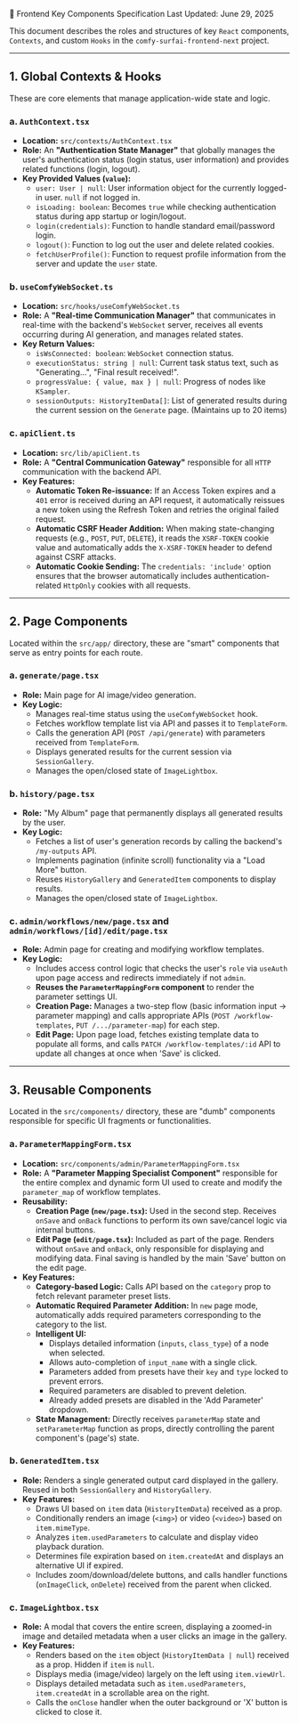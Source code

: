 🧩 Frontend Key Components Specification
Last Updated: June 29, 2025

This document describes the roles and structures of key `React` components, `Contexts`, and custom `Hooks` in the `comfy-surfai-frontend-next` project.

---

## 1. Global Contexts & Hooks

These are core elements that manage application-wide state and logic.

### a. `AuthContext.tsx`

-   **Location:** `src/contexts/AuthContext.tsx`
-   **Role:** An **"Authentication State Manager"** that globally manages the user's authentication status (login status, user information) and provides related functions (login, logout).
-   **Key Provided Values (`value`):**
    -   `user: User | null`: User information object for the currently logged-in user. `null` if not logged in.
    -   `isLoading: boolean`: Becomes `true` while checking authentication status during app startup or login/logout.
    -   `login(credentials)`: Function to handle standard email/password login.
    -   `logout()`: Function to log out the user and delete related cookies.
    -   `fetchUserProfile()`: Function to request profile information from the server and update the `user` state.

### b. `useComfyWebSocket.ts`

-   **Location:** `src/hooks/useComfyWebSocket.ts`
-   **Role:** A **"Real-time Communication Manager"** that communicates in real-time with the backend's `WebSocket` server, receives all events occurring during AI generation, and manages related states.
-   **Key Return Values:**
    -   `isWsConnected: boolean`: `WebSocket` connection status.
    -   `executionStatus: string | null`: Current task status text, such as "Generating...", "Final result received!".
    -   `progressValue: { value, max } | null`: Progress of nodes like `KSampler`.
    -   `sessionOutputs: HistoryItemData[]`: List of generated results during the current session on the `Generate` page. (Maintains up to 20 items)

### c. `apiClient.ts`

-   **Location:** `src/lib/apiClient.ts`
-   **Role:** A **"Central Communication Gateway"** responsible for all `HTTP` communication with the backend API.
-   **Key Features:**
    -   **Automatic Token Re-issuance:** If an Access Token expires and a `401` error is received during an API request, it automatically reissues a new token using the Refresh Token and retries the original failed request.
    -   **Automatic CSRF Header Addition:** When making state-changing requests (e.g., `POST`, `PUT`, `DELETE`), it reads the `XSRF-TOKEN` cookie value and automatically adds the `X-XSRF-TOKEN` header to defend against CSRF attacks.
    -   **Automatic Cookie Sending:** The `credentials: 'include'` option ensures that the browser automatically includes authentication-related `HttpOnly` cookies with all requests.

---

## 2. Page Components

Located within the `src/app/` directory, these are "smart" components that serve as entry points for each route.

### a. `generate/page.tsx`

-   **Role:** Main page for AI image/video generation.
-   **Key Logic:**
    -   Manages real-time status using the `useComfyWebSocket` hook.
    -   Fetches workflow template list via API and passes it to `TemplateForm`.
    -   Calls the generation API (`POST /api/generate`) with parameters received from `TemplateForm`.
    -   Displays generated results for the current session via `SessionGallery`.
    -   Manages the open/closed state of `ImageLightbox`.

### b. `history/page.tsx`

-   **Role:** "My Album" page that permanently displays all generated results by the user.
-   **Key Logic:**
    -   Fetches a list of user's generation records by calling the backend's `/my-outputs` API.
    -   Implements pagination (infinite scroll) functionality via a "Load More" button.
    -   Reuses `HistoryGallery` and `GeneratedItem` components to display results.
    -   Manages the open/closed state of `ImageLightbox`.

### c. `admin/workflows/new/page.tsx` and `admin/workflows/[id]/edit/page.tsx`

-   **Role:** Admin page for creating and modifying workflow templates.
-   **Key Logic:**
    -   Includes access control logic that checks the user's `role` via `useAuth` upon page access and redirects immediately if not `admin`.
    -   **Reuses the `ParameterMappingForm` component** to render the parameter settings UI.
    -   **Creation Page:** Manages a two-step flow (basic information input -> parameter mapping) and calls appropriate APIs (`POST /workflow-templates`, `PUT /.../parameter-map`) for each step.
    -   **Edit Page:** Upon page load, fetches existing template data to populate all forms, and calls `PATCH /workflow-templates/:id` API to update all changes at once when 'Save' is clicked.

---

## 3. Reusable Components

Located in the `src/components/` directory, these are "dumb" components responsible for specific UI fragments or functionalities.

### a. `ParameterMappingForm.tsx`

-   **Location:** `src/components/admin/ParameterMappingForm.tsx`
-   **Role:** A **"Parameter Mapping Specialist Component"** responsible for the entire complex and dynamic form UI used to create and modify the `parameter_map` of workflow templates.
-   **Reusability:**
    -   **Creation Page (`new/page.tsx`):** Used in the second step. Receives `onSave` and `onBack` functions to perform its own save/cancel logic via internal buttons.
    -   **Edit Page (`edit/page.tsx`):** Included as part of the page. Renders without `onSave` and `onBack`, only responsible for displaying and modifying data. Final saving is handled by the main 'Save' button on the edit page.
-   **Key Features:**
    -   **Category-based Logic:** Calls API based on the `category` prop to fetch relevant parameter preset lists.
    -   **Automatic Required Parameter Addition:** In `new` page mode, automatically adds required parameters corresponding to the category to the list.
    -   **Intelligent UI:**
        -   Displays detailed information (`inputs`, `class_type`) of a node when selected.
        -   Allows auto-completion of `input_name` with a single click.
        -   Parameters added from presets have their `key` and `type` locked to prevent errors.
        -   Required parameters are disabled to prevent deletion.
        -   Already added presets are disabled in the 'Add Parameter' dropdown.
    -   **State Management:** Directly receives `parameterMap` state and `setParameterMap` function as props, directly controlling the parent component's (page's) state.

### b. `GeneratedItem.tsx`

-   **Role:** Renders a single generated output card displayed in the gallery. Reused in both `SessionGallery` and `HistoryGallery`.
-   **Key Features:**
    -   Draws UI based on `item` data (`HistoryItemData`) received as a prop.
    -   Conditionally renders an image (`<img>`) or video (`<video>`) based on `item.mimeType`.
    -   Analyzes `item.usedParameters` to calculate and display video playback duration.
    -   Determines file expiration based on `item.createdAt` and displays an alternative UI if expired.
    -   Includes zoom/download/delete buttons, and calls handler functions (`onImageClick`, `onDelete`) received from the parent when clicked.

### c. `ImageLightbox.tsx`

-   **Role:** A modal that covers the entire screen, displaying a zoomed-in image and detailed metadata when a user clicks an image in the gallery.
-   **Key Features:**
    -   Renders based on the `item` object (`HistoryItemData | null`) received as a prop. Hidden if `item` is `null`.
    -   Displays media (image/video) largely on the left using `item.viewUrl`.
    -   Displays detailed metadata such as `item.usedParameters`, `item.createdAt` in a scrollable area on the right.
    -   Calls the `onClose` handler when the outer background or 'X' button is clicked to close it.